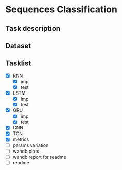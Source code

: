 # Sequences Classification

## Task description

## Dataset


## Tasklist 
- [x] RNN
  - [x] imp
  - [x] test
- [x] LSTM
  - [x] imp
  - [x] test
- [x] GRU
  - [x] imp
  - [x] test
- [x] CNN
- [x] TCN
- [x] metrics
- [ ] params variation
- [ ] wandb plots
- [ ] wandb report for readme
- [ ] readme 